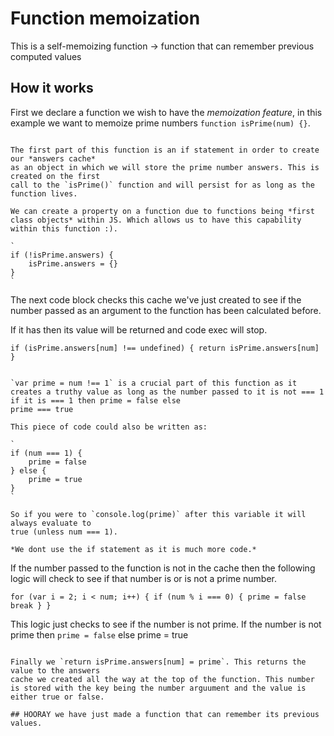 # Function memoization

This is a self-memoizing function -> function that can remember previous computed values

## How it works 

First we declare a function we wish to have the *memoization feature*, in this example 
we want to memoize prime numbers `function isPrime(num) {}`. 

~~~~~~~~~~~~~~~~~~~~~~~~

The first part of this function is an if statement in order to create our *answers cache*
as an object in which we will store the prime number answers. This is created on the first 
call to the `isPrime()` function and will persist for as long as the function lives.

We can create a property on a function due to functions being *first class objects* within JS. Which allows us to have this capability within this function :).

`
if (!isPrime.answers) {
    isPrime.answers = {}
}
`
~~~~~~~~~~~~~~~~~~~~~~~~

The next code block checks this cache we've just created to see if the number passed as an argument to the function has been calculated before.

If it has then its value will be returned and code exec will stop. 

`
if (isPrime.answers[num] !== undefined) {
        return isPrime.answers[num]
    }
`

~~~~~~~~~~~~~~~~~~~~~~~~

`var prime = num !== 1` is a crucial part of this function as it creates a truthy value as long as the number passed to it is not === 1 if it is === 1 then prime = false else 
prime === true

This piece of code could also be written as:

`
if (num === 1) {
    prime = false
} else {
    prime = true
}
`

So if you were to `console.log(prime)` after this variable it will always evaluate to 
true (unless num === 1).

*We dont use the if statement as it is much more code.*

~~~~~~~~~~~~~~~~~~~~~~~~

If the number passed to the function is not in the cache then the following logic will check
to see if that number is or is not a prime number.

`
for (var i = 2; i < num; i++) {
        if (num % i === 0) {
            prime = false
            break
        }
    }
`

This logic just checks to see if the number is not prime. If the number is not prime then 
`prime = false` else prime = true 

~~~~~~~~~~~~~~~~~~~~~~~~

Finally we `return isPrime.answers[num] = prime`. This returns the value to the answers
cache we created all the way at the top of the function. This number is stored with the key being the number arguument and the value is either true or false.

## HOORAY we have just made a function that can remember its previous values. 



